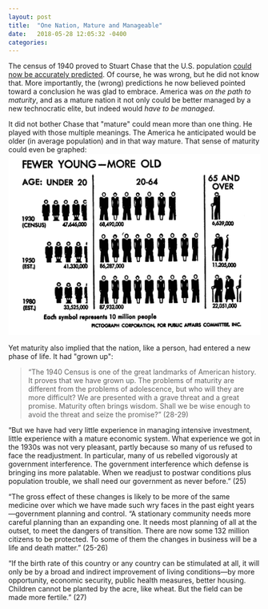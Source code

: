 ```yaml
---
layout: post
title:  "One Nation, Mature and Manageable"
date:   2018-05-28 12:05:32 -0400
categories:
---
```


The census of 1940 proved to Stuart Chase that the U.S. population [could now be accurately predicted](/2018/05/26/predictable-population-1940.html). Of course, he was wrong, but he did not know that. More importantly, the (wrong) predictions he now believed pointed toward a conclusion he was glad to embrace. America was *on the path to maturity*, and as a mature nation it not only could be better managed by a new technocratic elite, but indeed would *have to be managed*.

It did not bother Chase that "mature" could mean more than one thing. He played with those multiple meanings. The America he anticipated would be older (in average population) and in that way mature. That sense of maturity could even be graphed:
![A pictograph demonstrating a growing proportion of the population 65 and over from 1930 and projected to 1980](/images/chase_population_gettingOlder.jpg)

Yet maturity also implied that the nation, like a person, had entered a new phase of life. It had "grown up":
>“The 1940 Census is one of the great landmarks of American history. It proves that we have grown up. The problems of maturity are different from the problems of adolescence, but who will they are more difficult? We are presented with a grave threat and a great promise. Maturity often brings wisdom. Shall we be wise enough to avoid the threat and seize the promise?” (28-29)


“But we have had very little experience in managing intensive investment, little experience with a mature economic system. What experience we got in the 1930s was not very pleasant, partly because so many of us refused to face the readjustment. In particular, many of us rebelled vigorously at government interference. The government interference which defense is bringing ins more palatable. When we readjust to postwar conditions plus population trouble, we shall need our government as never before.” (25)

“The gross effect of these changes is likely to be more of the same medicine over which we have made such wry faces in the past eight years—government planning and control.
“A stationary community needs more careful planning than an expanding one. It needs most planning of all at the outset, to meet the dangers of transition. There are now some 132 million citizens to be protected. To some of them the changes in business will be a life and death matter.” (25-26)


“If the birth rate of this country or any country can be stimulated at all, it will only be by a broad and indirect improvement of living conditions—by more opportunity, economic security, public health measures, better housing. Children cannot be planted by the acre, like wheat. But the field can be made more fertile.” (27)
